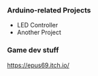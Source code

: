 ### Arduino-related Projects
* LED Controller
* Another Project


### Game dev stuff

https://epus69.itch.io/
